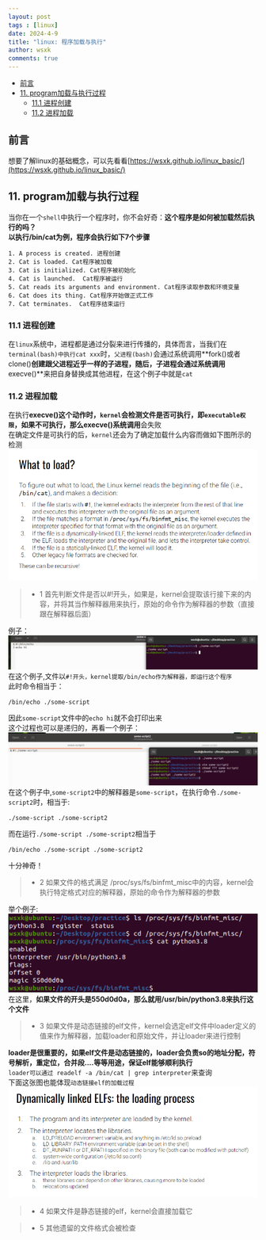 ```yaml
---
layout: post
tags : [linux]
date: 2024-4-9
title: "linux: 程序加载与执行"
author: wsxk
comments: true
---
```


- [前言](#前言)
- [11. program加载与执行过程](#11-program加载与执行过程)
  - [11.1 进程创建](#111-进程创建)
  - [11.2 进程加载](#112-进程加载)


## 前言<br>
想要了解linux的基础概念，可以先看看[https://wsxk.github.io/linux_basic/](https://wsxk.github.io/linux_basic/)

## 11. program加载与执行过程<br>
当你在一个`shell`中执行一个程序时，你不会好奇：**这个程序是如何被加载然后执行的吗？**<br>
**以执行/bin/cat为例，程序会执行如下7个步骤**<br>
```
1. A process is created. 进程创建
2. Cat is loaded. Cat程序被加载
3. Cat is initialized. Cat程序被初始化
4. Cat is launched.  Cat程序被运行
5. Cat reads its arguments and environment. Cat程序读取参数和环境变量
6. Cat does its thing. Cat程序开始做正式工作
7. Cat terminates.  Cat程序结束运行
```
### 11.1 进程创建<br>
在`linux`系统中，进程都是通过分裂来进行传播的，具体而言，当我们在`terminal(bash)中执行cat xxx`时，`父进程(bash)`会通过系统调用**fork()或者clone()**创建跟父进程近乎一样的子进程，随后，子进程会通过系统调用**execve()**来把自身替换成其他进程，在这个例子中就是`cat`<br>

### 11.2 进程加载<br>
在执行**execve()**这个动作时，`kernel`会检测文件是否可执行，即`executable权限`，如果不可执行，那么**execve()系统调用**会失败<br>
在确定文件是可执行的后，`kernel`还会为了确定加载什么内容而做如下图所示的检测<br>
![](https://raw.githubusercontent.com/wsxk/wsxk_pictures/main/2024-3-25/20240409231213.png)

> - 1 首先判断文件是否以#!开头，如果是，kernel会提取该行接下来的内容，并将其当作解释器用来执行，原始的命令作为解释器的参数（直接跟在解释器后面）

例子： <br>
![](https://raw.githubusercontent.com/wsxk/wsxk_pictures/main/2024-3-25/20240409232105.png)
在这个例子,文件以`#!开头，kernel提取/bin/echo作为解释器，即运行这个程序`<br>
此时命令相当于：<br>
        
    /bin/echo ./some-script

因此`some-script`文件中的`echo hi`就不会打印出来<br>
这个过程也可以是递归的，再看一个例子：<br>
![](https://raw.githubusercontent.com/wsxk/wsxk_pictures/main/2024-3-25/20240409232450.png)
在这个例子中,`some-script2`中的解释器是`some-script`，在执行命令`./some-script2`时，相当于:<br>

    ./some-script ./some-script2

而在运行`./some-script ./some-script2`相当于<br>

    /bin/echo ./some-script ./some-script2
    
十分神奇！<br>

> - 2 如果文件的格式满足 /proc/sys/fs/binfmt_misc中的内容，kernel会执行特定格式对应的解释器，原始的命令作为解释器的参数

举个例子:<br>
![](https://raw.githubusercontent.com/wsxk/wsxk_pictures/main/2024-3-25/20240410220458.png)
在这里，**如果文件的开头是550d0d0a，那么就用/usr/bin/python3.8来执行这个文件**<br>

> - 3 如果文件是动态链接的elf文件，kernel会选定elf文件中loader定义的值来作为解释器，加载loader和原始文件，并让loader来进行控制

**loader是很重要的，如果elf文件是动态链接的，loader会负责so的地址分配，符号解析，重定位，合并段....等等用途，保证elf能够顺利执行**<br>
`loader可以通过 readelf -a /bin/cat | grep interpreter`来查询<br>
下面这张图也能体现`动态链接elf的加载过程`<br>
![](https://raw.githubusercontent.com/wsxk/wsxk_pictures/main/2024-3-25/20240410222710.png)


> - 4 如果文件是静态链接的elf，kernel会直接加载它


> - 5 其他遗留的文件格式会被检查